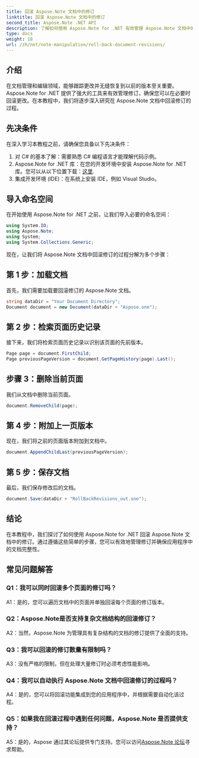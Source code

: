 ```yaml
---
title: 回滚 Aspose.Note 文档中的修订
linktitle: 回滚 Aspose.Note 文档中的修订
second_title: Aspose.Note .NET API
description: 了解如何使用 Aspose.Note for .NET 有效管理 Aspose.Note 文档中的修订。按照分步指南无缝回滚修订。
type: docs
weight: 18
url: /zh/net/note-manipulation/roll-back-document-revisions/
---
```

## 介绍

在文档管理和编辑领域，能够跟踪更改并无缝恢复到以前的版本至关重要。 Aspose.Note for .NET 提供了强大的工具来有效管理修订，确保您可以在必要时回滚更改。在本教程中，我们将逐步深入研究在 Aspose.Note 文档中回滚修订的过程。

## 先决条件

在深入学习本教程之前，请确保您具备以下先决条件：

1. 对 C# 的基本了解：需要熟悉 C# 编程语言才能理解代码示例。
2.  Aspose.Note for .NET 库：在您的开发环境中安装 Aspose.Note for .NET 库。您可以从以下位置下载：[这里](https://releases.aspose.com/note/net/).
3. 集成开发环境 (IDE)：在系统上安装 IDE，例如 Visual Studio。

## 导入命名空间

在开始使用 Aspose.Note for .NET 之前，让我们导入必要的命名空间：

```csharp
using System.IO;
using Aspose.Note;
using System;
using System.Collections.Generic;
```

现在，让我们将 Aspose.Note 文档中回滚修订的过程分解为多个步骤：

## 第 1 步：加载文档

首先，我们需要加载要回滚修订的 Aspose.Note 文档。

```csharp
string dataDir = "Your Document Directory";
Document document = new Document(dataDir + "Aspose.one");
```

## 第 2 步：检索页面历史记录

接下来，我们将检索页面历史记录以识别该页面的先前版本。

```csharp
Page page = document.FirstChild;
Page previousPageVersion = document.GetPageHistory(page).Last();
```

## 步骤 3：删除当前页面

我们从文档中删除当前页面。

```csharp
document.RemoveChild(page);
```

## 第 4 步：附加上一页版本

现在，我们将之前的页面版本附加到文档中。

```csharp
document.AppendChildLast(previousPageVersion);
```

## 第 5 步：保存文档

最后，我们保存修改后的文档。

```csharp
document.Save(dataDir + "RollBackRevisions_out.one");
```

## 结论

在本教程中，我们探讨了如何使用 Aspose.Note for .NET 回滚 Aspose.Note 文档中的修订。通过遵循这些简单的步骤，您可以有效地管理修订并确保应用程序中的文档完整性。

## 常见问题解答

### Q1：我可以同时回滚多个页面的修订吗？

A1：是的，您可以遍历文档中的页面并单独回滚每个页面的修订版本。

### Q2：Aspose.Note是否支持复杂文档结构的回滚修订？

A2：当然，Aspose.Note 为管理具有复杂结构的文档的修订提供了全面的支持。

### Q3：我可以回滚的修订数量有限制吗？

A3：没有严格的限制，但在处理大量修订时必须考虑性能影响。

### Q4：我可以自动执行 Aspose.Note 文档中回滚修订的过程吗？

A4：是的，您可以将回滚功能集成到您的应用程序中，并根据需要自动化该过程。

### Q5：如果我在回滚过程中遇到任何问题，Aspose.Note 是否提供支持？

 A5：是的，Aspose 通过其论坛提供专门支持。您可以访问[Aspose.Note 论坛](https://forum.aspose.com/c/note/28)寻求帮助。